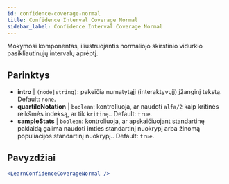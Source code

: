 ```yaml
---
id: confidence-coverage-normal
title: Confidence Interval Coverage Normal
sidebar_label: Confidence Interval Coverage Normal
---
```


Mokymosi komponentas, iliustruojantis normaliojo skirstinio vidurkio pasikliautinųjų intervalų aprėptį.

## Parinktys

* __intro__ | `(node|string)`: pakeičia numatytąjį (interaktyvųjį) įžanginį tekstą. Default: `none`.
* __quartileNotation__ | `boolean`: kontroliuoja, ar naudoti `alfa/2` kaip kritinės reikšmės indeksą, ar tik `kritinę`.. Default: `true`.
* __sampleStats__ | `boolean`: kontroliuoja, ar apskaičiuojant standartinę paklaidą galima naudoti imties standartinį nuokrypį arba žinomą populiacijos standartinį nuokrypį.. Default: `true`.


## Pavyzdžiai

```jsx live
<LearnConfidenceCoverageNormal />
```

